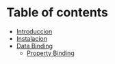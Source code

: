 # Table of contents

* [Introduccion](README.md)
* [Instalacion](instalacion.md)
* [Data Binding](data-binding/README.md)
  * [Property Binding](data-binding/property-binding.md)

